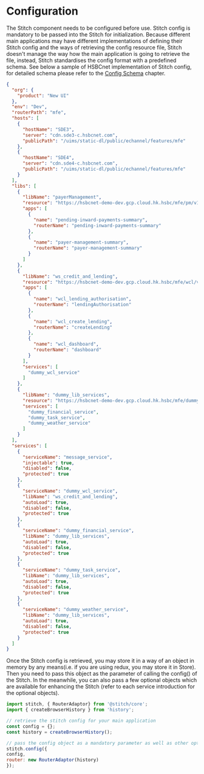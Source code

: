 # Configuration

The Stitch component needs to be configured before use. Stitch config is mandatory to be passed into the Stitch for initialization. Because different main applications may have different implementations of defining their Stitch config and the ways of retrieving the config resource file, Stitch doesn't manage the way how the main application is going to retrieve the file, instead, Stitch standardises the config format with a predefined schema. See below a sample of HSBCnet implementation of Stitch config, for detailed schema please refer to the [Config Schema](https://alm-github.systems.uk.hsbc/Net-UI/stitch/blob/HEAD/docs/3.Config_Schema.md) chapter.

```json
{
  "org": {
    "product": "New UI"
  },
  "env": "Dev",
  "routerPath": "mfe",
  "hosts": [
    {
      "hostName": "SDE3",
      "server": "cdn.sde3-c.hsbcnet.com",
      "publicPath": "/uims/static-dl/public/echannel/features/mfe"
    },
    {
      "hostName": "SDE4",
      "server": "cdn.sde4-c.hsbcnet.com",
      "publicPath": "/uims/static-dl/public/echannel/features/mfe"
    }
  ],
  "libs": [
    {
      "libName": "payerManagement",
      "resource": "https://hsbcnet-demo-dev.gcp.cloud.hk.hsbc/mfe/pm/v1/remoteEntry.js",
      "apps": [
        {
          "name": "pending-inward-payments-summary",
          "routerName": "pending-inward-payments-summary"
        },
        {
          "name": "payer-management-summary",
          "routerName": "payer-management-summary"
        }
      ]
    },
    {
      "libName": "ws_credit_and_lending",
      "resource": "https://hsbcnet-demo-dev.gcp.cloud.hk.hsbc/mfe/wcl/v1/remoteEntry.js",
      "apps": [
        {
          "name": "wcl_lending_authorisation",
          "routerName": "lendingAuthorisation"
        },
        {
          "name": "wcl_create_lending",
          "routerName": "createLending"
        },
        {
          "name": "wcl_dashboard",
          "routerName": "dashboard"
        }
      ],
      "services": [
        "dummy_wcl_service"
      ]
    },
    {
      "libName": "dummy_lib_services",
      "resource": "https://hsbcnet-demo-dev.gcp.cloud.hk.hsbc/mfe/dummy_services/v1/remoteEntry.js",
      "services": [
        "dummy_financial_service",
        "dummy_task_service",
        "dummy_weather_service"
      ]
    }
  ],
  "services": [
    {
      "serviceName": "message_service",
      "injectable": true,
      "disabled": false,
      "protected": true
    },
    {
      "serviceName": "dummy_wcl_service",
      "libName": "ws_credit_and_lending",
      "autoLoad": true,
      "disabled": false,
      "protected": true
    },
    {
      "serviceName": "dummy_financial_service",
      "libName": "dummy_lib_services",
      "autoLoad": true,
      "disabled": false,
      "protected": true
    },
    {
      "serviceName": "dummy_task_service",
      "libName": "dummy_lib_services",
      "autoLoad": true,
      "disabled": false,
      "protected": true
    },
    {
      "serviceName": "dummy_weather_service",
      "libName": "dummy_lib_services",
      "autoLoad": true,
      "disabled": false,
      "protected": true
    }
  ]
}
```

Once the Stitch config is retrieved, you may store it in a way of an object in memory by any means(i.e. if you are using redux, you may store it in Store). Then you need to pass this object as the parameter of calling the config() of the Stitch. In the meanwhile, you can also pass a few optional objects which are available for enhancing the Stitch (refer to each service introduction for the optional objects).

```javascript
import stitch, { RouterAdaptor} from '@stitch/core';
import { createBrowserHistory } from 'history';

// retrieve the stitch config for your main application
const config = {}; 
const history = createBrowserHistory();

// pass the config object as a mandatory parameter as well as other optional objects
stitch.config({
config,
router: new RouterAdaptor(history) 
});
```
